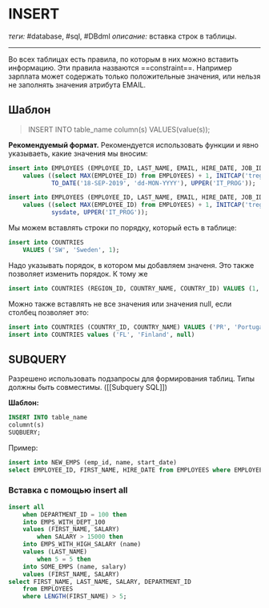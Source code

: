 # INSERT
*теги:* #database, #sql, #DBdml 
*описание:* вставка строк в таблицы.

---
Во всех таблицах есть правила, по которым в них можно вставить информацию. Эти правила назваются ==constraint==. 
Например зарплата может содержать только положительные значения, или нельзя не заполнять значения атрибута EMAIL.

## Шаблон
>INSERT INTO table_name
column(s)
VALUES(value(s));

**Рекомендуемый формат.** Рекомендуется использовать функции и явно указываеть, какие значения мы вносим:
```sql
insert into EMPLOYEES (EMPLOYEE_ID, LAST_NAME, EMAIL, HIRE_DATE, JOB_ID)
    values ((select MAX(EMPLOYEE_ID) from EMPLOYEES) + 1, INITCAP('tregulov'), UPPER('tregulov1'),
            TO_DATE('18-SEP-2019', 'dd-MON-YYYY'), UPPER('IT_PROG'));

insert into EMPLOYEES (EMPLOYEE_ID, LAST_NAME, EMAIL, HIRE_DATE, JOB_ID)
    values ((select MAX(EMPLOYEE_ID) from EMPLOYEES) + 1, INITCAP('tregulov'), UPPER('tregulov2'),
            sysdate, UPPER('IT_PROG'));
```

Мы можем вставлять строки по порядку, который есть в таблице:
```sql
insert into COUNTRIES
	VALUES ('SW', 'Sweden', 1);
```

Надо указывать порядок, в котором мы добавляем значеня. Это также позволяет изменить порядок. К тому же
```sql
insert into COUNTRIES (REGION_ID, COUNTRY_NAME, COUNTRY_ID) VALUES (1, 'Greece', 'GR');
```

Можно также вставлять не все значения или значения null, если столбец позволяет это:
```sql
insert into COUNTRIES (COUNTRY_ID, COUNTRY_NAME) VALUES ('PR', 'Portugal');
insert into COUNTRIES values ('FL', 'Finland', null)
```

## SUBQUERY
Разрешено использовать подзапросы для формирования таблиц. Типы должны быть совместимы.
([[Subquery SQL]])

**Шаблон:**
```sql
INSERT INTO table_name
columnt(s)
SUQBUERY;
```

Пример:
```sql
insert into NEW_EMPS (emp_id, name, start_date)
select EMPLOYEE_ID, FIRST_NAME, HIRE_DATE from EMPLOYEES where EMPLOYEE_ID > 200;
```

### Вставка с помощью insert all
```sql
insert all
    when DEPARTMENT_ID = 100 then
    into EMPS_WITH_DEPT_100
    values (FIRST_NAME, SALARY)
        when SALARY > 15000 then
    into EMPS_WITH_HIGH_SALARY (name)
    values (LAST_NAME)
        when 5 = 5 then
    into SOME_EMPS (name, salary)
    values (FIRST_NAME, SALARY)
select FIRST_NAME, LAST_NAME, SALARY, DEPARTMENT_ID
    from EMPLOYEES
    where LENGTH(FIRST_NAME) > 5;
```